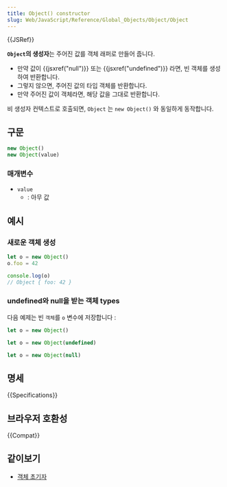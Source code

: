 ```yaml
---
title: Object() constructor
slug: Web/JavaScript/Reference/Global_Objects/Object/Object
---
```

{{JSRef}}

**`Object`의 생성자**는 주어진 값를 객체 래퍼로 만들어 줍니다.

- 만약 값이 {{jsxref("null")}} 또는 {{jsxref("undefined")}} 라면, 빈 객체를 생성하여 반환합니다.
- 그렇지 않으면, 주어진 값의 타입 객체를 반환합니다.
- 만약 주어진 값이 객체라면, 해당 값을 그대로 반환합니다.

비 생성자 컨텍스트로 호출되면, `Object` 는 `new Object()` 와 동일하게 동작합니다.

## 구문

```js
new Object()
new Object(value)
```

### 매개변수

- `value`
  - : 아무 값

## 예시

### 새로운 객체 생성

```js
let o = new Object()
o.foo = 42

console.log(o)
// Object { foo: 42 }
```

### undefined와 null을 받는 객체 types

다음 예제는 빈 `객체`를 `o` 변수에 저장합니다 :

```js
let o = new Object()
```

```js
let o = new Object(undefined)
```

```js
let o = new Object(null)
```

## 명세

{{Specifications}}

## 브라우저 호환성

{{Compat}}

## 같이보기

- [객체 초기자](/ko/docs/Web/JavaScript/Reference/Operators/Object_initializer)

